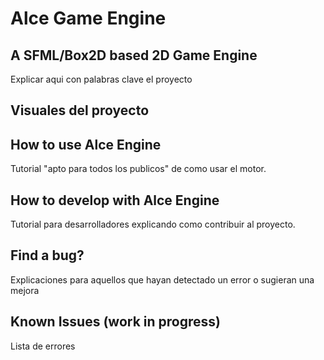 # Alce Game Engine

## A SFML/Box2D based 2D Game Engine

Explicar aqui con palabras clave el proyecto

## Visuales del proyecto

## How to use Alce Engine

Tutorial "apto para todos los publicos" de como usar el motor.

## How to develop with Alce Engine

Tutorial para desarrolladores explicando como contribuir al proyecto.

## Find a bug?

Explicaciones para aquellos que hayan detectado un error o sugieran una mejora

## Known Issues (work in progress)

Lista de errores